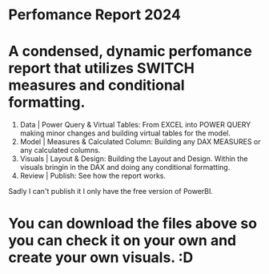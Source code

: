 # Perfomance Report 2024
# A condensed, dynamic perfomance report that utilizes SWITCH measures and conditional formatting.

1. Data | Power Query & Virtual Tables: From EXCEL into POWER QUERY making minor changes and building virtual tables for the model.
2. Model | Measures & Calculated Column: Building any DAX MEASURES or any calculated columns.
3. Visuals | Layout & Design: Building the Layout and Design. Within the visuals bringin in the DAX and doing any conditional formatting.
4. Review | Publish: See how the report works.

Sadly I can't publish it I only have the free version of PowerBI.
# You can download the files above so you can check it on your own and create your own visuals. :D
